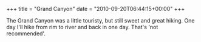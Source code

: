 +++
title = "Grand Canyon"
date = "2010-09-20T06:44:15+00:00"
+++

The Grand Canyon was a little touristy, but still sweet and great hiking.  One day I'll hike from rim to river and back in one day.  That's 'not recommended'.
			